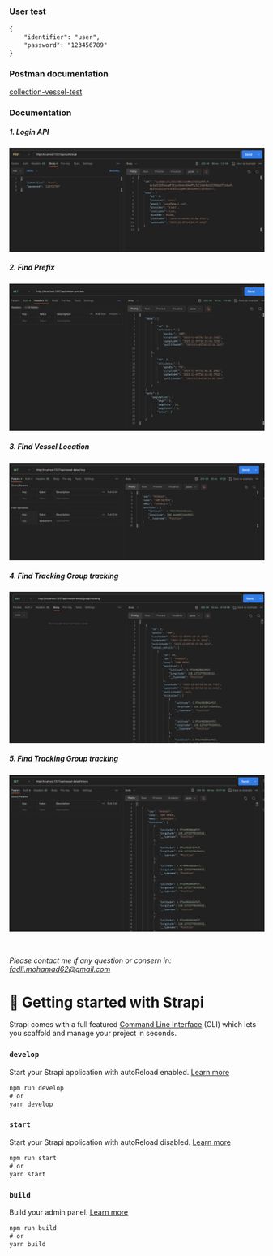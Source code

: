 ### User test
```
{
    "identifier": "user",
    "password": "123456789"
}
```

### Postman documentation
[collection-vessel-test](doc/VESSEL-TEST.postman_collection.json)

### Documentation

##### 1. Login API
![Alt text](doc/image.png)

##### 2. Find Prefix
![Alt text](doc/image-1.png)

##### 3. FInd Vessel Location
![Alt text](doc/image-2.png)

##### 4. Find Tracking Group tracking
![Alt text](doc/image-3.png)

##### 5. Find Tracking Group tracking
![Alt text](doc/image-4.png)


<br>

<i>Please contact me if any question or consern in:
fadli.mohamad62@gmail.com</i>

# 🚀 Getting started with Strapi

Strapi comes with a full featured [Command Line Interface](https://docs.strapi.io/dev-docs/cli) (CLI) which lets you scaffold and manage your project in seconds.

### `develop`

Start your Strapi application with autoReload enabled. [Learn more](https://docs.strapi.io/dev-docs/cli#strapi-develop)

```
npm run develop
# or
yarn develop
```

### `start`

Start your Strapi application with autoReload disabled. [Learn more](https://docs.strapi.io/dev-docs/cli#strapi-start)

```
npm run start
# or
yarn start
```

### `build`

Build your admin panel. [Learn more](https://docs.strapi.io/dev-docs/cli#strapi-build)

```
npm run build
# or
yarn build
```